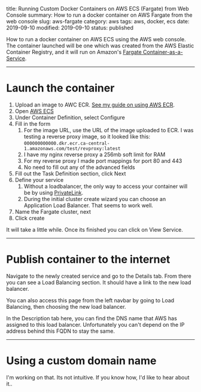 title: Running Custom Docker Containers on AWS ECS (Fargate) from Web Console
summary: How to run a docker container on AWS Fargate from the web console
slug: aws-fargate
category: aws
tags: aws, docker, ecs
date: 2019-09-10
modified: 2019-09-10
status: published


How to run a docker container on AWS ECS using the AWS web console. The
container launched will be one which was created from the AWS Elastic Container
Registry, and it will run on Amazon's [Fargate Container-as-a-Service](https://aws.amazon.com/fargate/).


---


# Launch the container

1. Upload an image to AWC ECR. [See my guide on using AWS ECR](/aws-ecr.html).
1. Open [AWS ECS](https://ca-central-1.console.aws.amazon.com/ecs/)
1. Under Container Definition, select Configure
1. Fill in the form
    1. For the image URL, use the URL of the image uploaded to
       ECR. I was testing a reverse proxy image, so it looked like this:
       `000000000000.dkr.ecr.ca-central-1.amazonaws.com/test/revproxy:latest`
    1. I have my nginx reverse proxy a 256mb soft limit for RAM
    1. For my reverse proxy I made port mappings for port 80 and 443
    1. No need to fill out any of the advanced fields
1. Fill out the Task Definition section, click Next
1. Define your service
    1. Without a loadbalancer, the only way to access your container will be by
       using [PrivateLink](https://aws.amazon.com/blogs/compute/access-private-applications-on-aws-fargate-using-amazon-api-gateway-privatelink/).
    1. During the initial cluster create wizard you can choose an Application
       Load Balancer. That seems to work well.
1. Name the Fargate cluster, next
1. Click create

It will take a little while. Once its finished you can click on View Service.


---


# Publish container to the internet

Navigate to the newly created service and go to the Details tab. From there you
can see a Load Balancing section. It should have a link to the new load
balancer.

You can also access this page from the left navbar by going to Load Balancing,
then choosing the new load balancer.

In the Description tab here, you can find the DNS name that AWS has assigned
to this load balancer. Unfortunately you can't depend on the IP address behind
this FQDN to stay the same.


---


# Using a custom domain name
I'm working on that. Its not intuitive. If you know how, I'd like to hear about
it..
